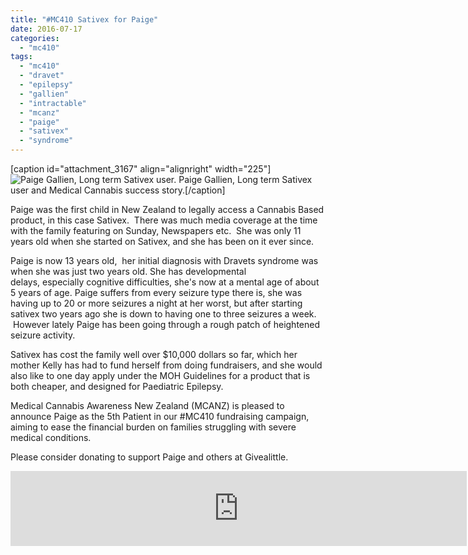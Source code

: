 ```yaml
---
title: "#MC410 Sativex for Paige"
date: 2016-07-17
categories: 
  - "mc410"
tags: 
  - "mc410"
  - "dravet"
  - "epilepsy"
  - "gallien"
  - "intractable"
  - "mcanz"
  - "paige"
  - "sativex"
  - "syndrome"
---
```


\[caption id="attachment\_3167" align="alignright" width="225"\]![Paige Gallien, Long term Sativex user.](http://mcawarenessnz.org/wp-content/uploads/2016/07/Paige1-225x300.jpg) Paige Gallien, Long term Sativex user and Medical Cannabis success story.\[/caption\]

Paige was the first child in New Zealand to legally access a Cannabis Based product, in this case Sativex.  There was much media coverage at the time with the family featuring on Sunday, Newspapers etc.  She was only 11 years old when she started on Sativex, and she has been on it ever since.

Paige is now 13 years old,  her initial diagnosis with Dravets syndrome was when she was just two years old. She has developmental delays, especially cognitive difficulties, she's now at a mental age of about 5 years of age. Paige suffers from every seizure type there is, she was having up to 20 or more seizures a night at her worst, but after starting sativex two years ago she is down to having one to three seizures a week.  However lately Paige has been going through a rough patch of heightened seizure activity.

Sativex has cost the family well over $10,000 dollars so far, which her mother Kelly has had to fund herself from doing fundraisers, and she would also like to one day apply under the MOH Guidelines for a product that is both cheaper, and designed for Paediatric Epilepsy.

Medical Cannabis Awareness New Zealand (MCANZ) is pleased to announce Paige as the 5th Patient in our #MC410 fundraising campaign, aiming to ease the financial burden on families struggling with severe medical conditions.

Please consider donating to support Paige and others at Givealittle.

<iframe src="https://widget.givealittle.co.nz/cause/legalmcfor10/light-apollo" width="730" height="120" frameborder="0" seamless="seamless"></iframe>

